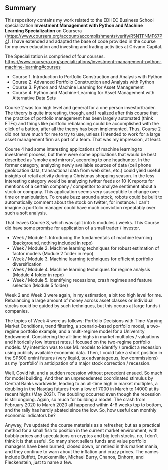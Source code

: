 ## Summary

This repository contains my work related to the EDHEC Business School specialization **Investment Management with Python and Machine Learning Specialization** on Coursera (https://www.coursera.org/account/accomplishments/verify/R5NTFNMF67P4).  I have extended and adapted the base of code provided in the course for my own education and investing and trading activities at Crivano Capital.

The Specialization is comprised of four courses. https://www.coursera.org/specializations/investment-management-python-machine-learning#courses

- Course 1. Introduction to Portfolio Construction and Analysis with Python
- Course 2. Advanced Portfolio Construction and Analysis with Python
- Course 3. Python and Machine Learning for Asset Management
- Course 4. Python and Machine-Learning for Asset Management with Alternative Data Sets

Course 2 was too high level and general for a one person investor/trader.  The theory is quite interesting, though, and I realized after this course that the practice of portfolio management has been largely automated (think ETFs) and things like portfolio rebalancing could be accomplished with the click of a button, after all the theory has been implemented.  Thus, Course 2 did not have much for me to try to use, unless I intended to work for a large asset management firm as part of a team.  That was my impression, at least.

Course 4 had some interesting applications of machine learning to investment process, but there were some applications that would be best described as 'smoke and mirrors', according to one headhunter.  In the former category, analyzing newly available sources of data (cell phone geolocation data, transactional data from web sites, etc.) could yield useful insights of retail activity during a Christmas shopping season.  In the less interesting category would be analyzing twitter feeds or 10-K reports for mentions of a certain company / competitor to analyze sentiment about a stock or company.  This application seems very susceptible to change over time or manipulation.  To create buzz around a stock, robots could be built to automatically comment about the stock on twitter, for instance.  I can't imagine a portfolio manager could have much conviction repeatably over such a soft analysis.

That leaves Course 3, which was split into 5 modules / weeks.  This Course did have some promise for application of a small trader / investor.

- Week / Module 1. Introducing the fundamentals of machine learning (background, nothing included in repo)
- Week / Module 2. Machine learning techniques for robust estimation of factor models (Module 2 folder in repo)
- Week / Module 3. Machine learning techniques for efficient portfolio diversification
- Week / Module 4. Machine learning techniques for regime analysis (Module 4 folder in repo)
- Week / Module 5. Identifying recessions, crash regimes and feature selection (Module 5 folder)

Week 2 and Week 3 were again, in my estimation, a bit too high level for me.  Rebalancing a large amount of money across asset classes or individual stocks could be guided by such techniques, but this occurs at large funds / companies.  

The topics of Week 4 were as follows: Portfolio Decisions with Time-Varying Market Conditions, trend filtering, a scenario-based portfolio model, a two-regime portfolio example, and a multi-regime model for a University Endowment.  Considering the all-time highs in market multiples / valuations and hitorically low interest rates, I focused on the two-regime portfolio models.  My intention was to use ML models to identify / predict a recession using publicly available economic data.  Then, I could take a short position in the SP500 emini futures (very liquid, tax advantageous, low commissions) as my 'portfolio' in anticipation of a major stock correction / recession.  

Well, Covid hit, and a sudden recession without precedent ensued.  So much for model building.  And then an unprecedented coordinated stimulus by Central Banks worldwide, leading to an all-time high in market multiples, a doubling in the Nasdaq futures from a low of 7000 in March to 14000 at its recent highs (May 2021).  The doubling occurred even though the recession is still ongoing.  Again, so much for building a model.  The crash from February 2020 to March 2020 all happened within 4-6 weeks top to bottom, and the rally has hardly abated since the low. So, how useful can monthly economic indicators be?

Anyway, I've updated the course materials as a refresher, but as a practical method for a small fish to position in the current market environment, with bubbly prices and speculations on cryptos and big tech stocks, no, I don't think it is that useful.  So many short sellers funds and value portfolio managers have been burned, closed down, or retired in this market mania, and they continue to warn about the inflation and crazy prices.  The names include Buffett, Druckenmiller, Michael Burry, Chanos, Einhorn, and Fleckenstein, just to name a few.
